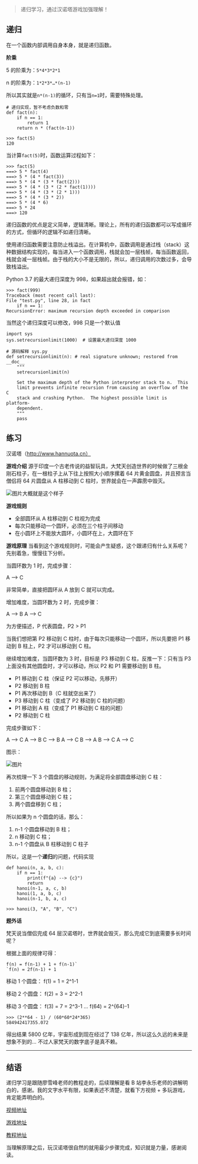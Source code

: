 > 递归学习，通过汉诺塔游戏加强理解！



## 递归

在一个函数内部调用自身本身，就是递归函数。

**阶乘**

5 的阶乘为：`5*4*3*2*1`

n 的阶乘为：`1*2*3*…*(n-1)`

所以其实就是`n*(n-1)`的循环，只有当`n=1`时，需要特殊处理。

```
# 递归实现，暂不考虑负数和零
def fact(n):
    if n == 1:
        return 1
    return n * (fact(n-1))

>>> fact(5)
120
```

当计算`fact(5)`时，函数运算过程如下：

```
>>> fact(5)
===> 5 * fact(4)
===> 5 * (4 * fact(3))
===> 5 * (4 * (3 * fact(2)))
===> 5 * (4 * (3 * (2 * fact(1))))
===> 5 * (4 * (3 * (2 * 1)))
===> 5 * (4 * (3 * 2))
===> 5 * (4 * 6)
===> 5 * 24
===> 120
```

递归函数的优点是定义简单，逻辑清晰。理论上，所有的递归函数都可以写成循环的方式，但循环的逻辑不如递归清晰。

使用递归函数需要注意防止栈溢出。在计算机中，函数调用是通过栈（stack）这种数据结构实现的，每当进入一个函数调用，栈就会加一层栈帧，每当函数返回，栈就会减一层栈帧。由于栈的大小不是无限的，所以，递归调用的次数过多，会导致栈溢出。

Python 3.7 的最大递归深度为 998，如果超出就会报错，如：

```
>>> fact(999)
Traceback (most recent call last):
File "test.py", line 28, in fact
    if n == 1:
RecursionError: maximum recursion depth exceeded in comparison
```

当然这个递归深度可以修改，998 只是一个默认值

```
import sys
sys.setrecursionlimit(1000)  # 设置最大递归深度 1000

# 源码解释 sys.py
def setrecursionlimit(n): # real signature unknown; restored from __doc__
    """
    setrecursionlimit(n)

    Set the maximum depth of the Python interpreter stack to n.  This
    limit prevents infinite recursion from causing an overflow of the C
    stack and crashing Python.  The highest possible limit is platform-
    dependent.
    """
    pass
```

## 练习

汉诺塔（http://www.hannuota.cn）

**游戏介绍**
源于印度一个古老传说的益智玩具，大梵天创造世界的时候做了三根金刚石柱子，在一根柱子上从下往上按照大小顺序摞着 64 片黄金圆盘，并且预言当僧侣将 64 片圆盘从 A 柱移动到 C 柱时，世界就会在一声霹雳中毁灭。

![图片](https://mmbiz.qpic.cn/mmbiz_png/eLf6QoB7yjde5s2EWlju7yRUvrbmHAqKUA8Y6WhMFoUM04ia9mics8VMJ9waCS9z0k3LQXZDeMogWh6khNiboCl3g/640?wx_fmt=png&wxfrom=5&wx_lazy=1&wx_co=1)大概就是这个样子

**游戏规则**

- 全部圆环从 A 柱移动到 C 柱视为完成
- 每次只能移动一个圆环，必须在三个柱子间移动
- 在小圆环上不能放大圆环，小圆环在上，大圆环在下

**游戏原理**
当看到这个游戏规则时，可能会产生疑惑，这个跟递归有什么关系呢？先别着急，慢慢往下分析。

当圆环数为 1 时，完成步骤：

A --> C

非常简单，直接把圆环从 A 放到 C 就可以完成。

增加难度，当圆环数为 2 时，完成步骤：

A --> B
A --> C

为方便描述，P 代表圆盘，P2 > P1

当我们想把第 P2 移动到 C 柱时，由于每次只能移动一个圆环，所以先要把 P1 移动到 B 柱上，P2 才可以移动到 C 柱。

继续增加难度，当圆环数为 3 时，目标是 P3 移动到 C 柱，反推一下：只有当 P3 上面没有其他圆盘时，才可以移动，所以 P2 和 P1 需要移动到 B 柱。



- P1 移动到 C 柱（保证 P2 可以移动，先移开）
- P2 移动到 B 柱
- P1 再次移动到 B（C 柱就空出来了）
- P3 移动到 C 柱（变成了 P2 移动到 C 柱的问题）
- P1 移动到 A 柱（变成了 P1 移动到 C 柱的问题）
- P2 移动到 C 柱

完成步骤如下：

A --> C
A --> B
C --> B
A --> C
B --> A
B --> C
A --> C

图示：

![图片](https://mmbiz.qpic.cn/mmbiz_gif/eLf6QoB7yjde5s2EWlju7yRUvrbmHAqK27kT1IcsSktGGPiaotr08FYnv0na5rfG7EWBicK8xIPXKXIa9gB5aF9A/640?wx_fmt=gif&wxfrom=5&wx_lazy=1)

再次梳理一下 3 个圆盘的移动规则，为满足将全部圆盘移动到 C 柱：

1. 前两个圆盘移动到 B 柱；
2. 第三个圆盘移动到 C 柱；
3. 两个圆盘移到 C 柱；

所以如果为 n 个圆盘的话，那么：

1. n-1 个圆盘移动到 B 柱；
2. n 移动到 C 柱；
3. n-1 个圆盘从 B 柱移动到 C 柱子

所以，这是一个**递归**的问题，代码实现

```
def hanoi(n, a, b, c):
    if n == 1:
        print(f"{a} --> {c}")
        return
    hanoi(n-1, a, c, b)
    hanoi(1, a, b, c)
    hanoi(n-1, b, a, c)

>>> hanoi(3, "A", "B", "C")
```

**题外话**

梵天说当僧侣完成 64 层汉诺塔时，世界就会毁灭，那么完成它到底需要多长时间呢？

根据上面的规律可得：

```
f(n) = f(n-1) + 1 + f(n-1)`
`f(n) = 2f(n-1) + 1
```

移动 1 个圆盘：
f(1) = 1 = 2^1-1

移动 2 个圆盘：
f(2) = 3 = 2^2-1

移动 3 个圆盘：
f(3) = 7 = 2^3-1
…
f(64) = 2^{64}-1

```
>>> (2**64 - 1) / (60*60*24*365)
584942417355.072
```

得出结果 5800 亿年，宇宙形成到现在经过了 138 亿年，所以这么久远的未来是想象不到的... 不过人家梵天的数字底子是真不赖。

------

## 结语

递归学习是跟随廖雪峰老师的教程走的，后续理解是看 B 站李永乐老师的讲解明白的，感谢。我的文字水平有限，如果表述不清楚，就看下方视频 + 多玩游戏，肯定能弄明白的。

[视频地址](https://www.bilibili.com/video/BV1gJ41177fX?from=search&seid=4494680542532501641)

[游戏地址](http://www.hannuota.cn)

[教程地址](https://www.liaoxuefeng.com/wiki/1016959663602400/1017268131039072)

当理解原理之后，玩汉诺塔很自然的就用最少步骤完成，知识就是力量，感谢阅读。

